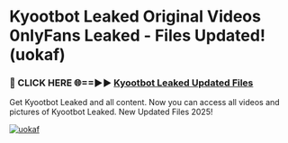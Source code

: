 # Kyootbot Leaked Original Videos 0nlyFans Leaked - Files Updated! (uokaf)

<h3>🔴 CLICK HERE 🌐==►► <a href="https://tinyurl.com/x26r9saj" rel="nofollow">Kyootbot Leaked Updated Files</a></h3>

Get Kyootbot Leaked and all content. Now you can access all videos and pictures of Kyootbot Leaked. New Updated Files 2025!

[![uokaf](https://i.imgur.com/LkgZPqh.gif)](https://tinyurl.com/x26r9saj)
